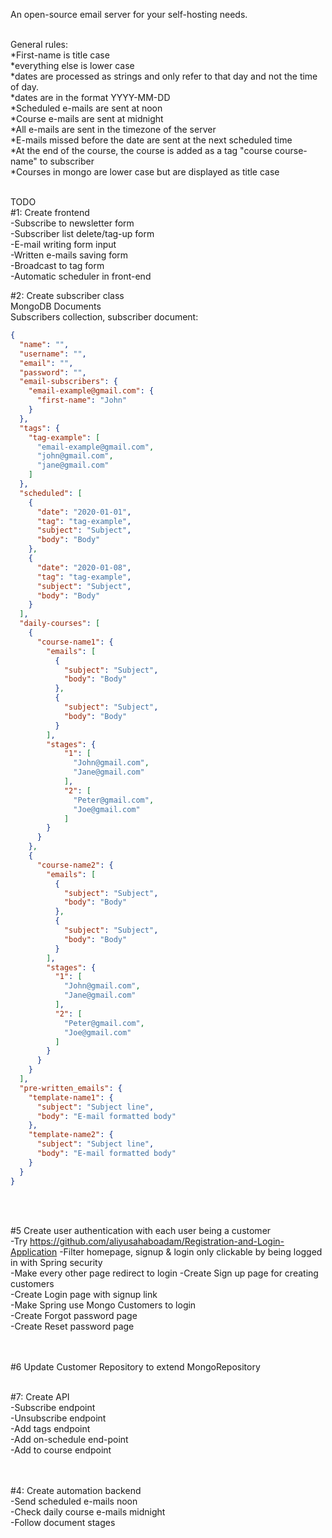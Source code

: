 An open-source email server for your self-hosting needs. <br><br>

General rules:<br>
*First-name is title case<br>
*everything else is lower case<br>
*dates are processed as strings and only refer to that day and not the time of day.<br>
*dates are in the format YYYY-MM-DD<br>
*Scheduled e-mails are sent at noon<br>
*Course e-mails are sent at midnight<br>
*All e-mails are sent in the timezone of the server<br>
*E-mails missed before the date are sent at the next scheduled time<br>
*At the end of the course, the course is added as a tag "course course-name" to subscriber<br>
*Courses in mongo are lower case but are displayed as title case<br>
<br>

TODO<br>
#1: Create frontend<br>
-Subscribe to newsletter form<br>
-Subscriber list delete/tag-up form<br>
-E-mail writing form input<br>
-Written e-mails saving form<br>
-Broadcast to tag form<br>
-Automatic scheduler in front-end<br>



#2: Create subscriber class<br>
MongoDB Documents<br>
Subscribers collection, subscriber document:<br>
```JSON
{
  "name": "",
  "username": "",
  "email": "",
  "password": "",
  "email-subscribers": {
    "email-example@gmail.com": {
      "first-name": "John"
    }
  },
  "tags": {
    "tag-example": [
      "email-example@gmail.com",
      "john@gmail.com",
      "jane@gmail.com"
    ]
  },
  "scheduled": [
    {
      "date": "2020-01-01",
      "tag": "tag-example",
      "subject": "Subject",
      "body": "Body"
    },
    {
      "date": "2020-01-08",
      "tag": "tag-example",
      "subject": "Subject",
      "body": "Body"
    }
  ],
  "daily-courses": [
    {
      "course-name1": {
        "emails": [
          {
            "subject": "Subject",
            "body": "Body"
          },
          {
            "subject": "Subject",
            "body": "Body"
          }
        ],
        "stages": {
            "1": [
              "John@gmail.com",
              "Jane@gmail.com"
            ],
            "2": [
              "Peter@gmail.com",
              "Joe@gmail.com"
            ]
        }
      }
    },
    {
      "course-name2": {
        "emails": [
          {
            "subject": "Subject",
            "body": "Body"
          },
          {
            "subject": "Subject",
            "body": "Body"
          }
        ],
        "stages": {
          "1": [
            "John@gmail.com",
            "Jane@gmail.com"
          ],
          "2": [
            "Peter@gmail.com",
            "Joe@gmail.com"
          ]
        }
      }
    }
  ],
  "pre-written_emails": {
    "template-name1": {
      "subject": "Subject line",
      "body": "E-mail formatted body"
    },
    "template-name2": {
      "subject": "Subject line",
      "body": "E-mail formatted body"
    }
  }
}
```
<br><br>

#5 Create user authentication with each user being a customer<br>
-Try https://github.com/aliyusahaboadam/Registration-and-Login-Application
-Filter homepage, signup & login only clickable by being logged in with Spring security<br>
     -Make every other page redirect to login
-Create Sign up page for creating customers<br>
-Create Login page with signup link<br>
-Make Spring use Mongo Customers to login<br> 
-Create Forgot password page<br>
-Create Reset password page<br>
<br><br>

#6 Update Customer Repository to extend MongoRepository<br><br>

#7: Create API<br>
-Subscribe endpoint<br>
-Unsubscribe endpoint<br>
-Add tags endpoint<br>
-Add on-schedule end-point<br>
-Add to course endpoint<br>
<br><br>

#4: Create automation backend<br>
-Send scheduled e-mails noon<br>
-Check daily course e-mails midnight<br>
-Follow document stages<br>